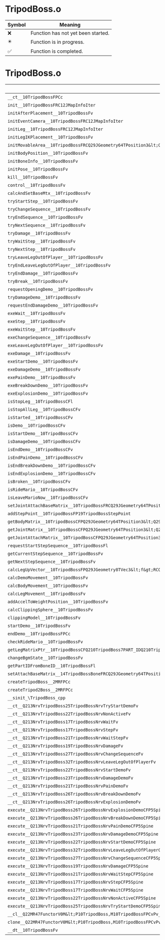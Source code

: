 # TripodBoss.o
| Symbol | Meaning 
| ------------- | ------------- 
| :x: | Function has not yet been started. 
| :eight_pointed_black_star: | Function is in progress. 
| :white_check_mark: | Function is completed. 


# TripodBoss.o
| Symbol | Decompiled? |
| ------------- | ------------- |
| `__ct__10TripodBossFPCc` | :x: |
| `init__10TripodBossFRC12JMapInfoIter` | :x: |
| `initAfterPlacement__10TripodBossFv` | :x: |
| `initEventCamera__10TripodBossFRC12JMapInfoIter` | :x: |
| `initLeg__10TripodBossFRC12JMapInfoIter` | :x: |
| `initLegIKPlacement__10TripodBossFv` | :x: |
| `initMovableArea__10TripodBossFRCQ29JGeometry64TPosition3&lt;Q29JGeometry38TMatrix34&lt;Q29JGeometry13SMatrix34C&lt;f&gt;&gt;&gt;` | :x: |
| `initBodyPosition__10TripodBossFv` | :x: |
| `initBoneInfo__10TripodBossFv` | :x: |
| `initPose__10TripodBossFv` | :x: |
| `kill__10TripodBossFv` | :x: |
| `control__10TripodBossFv` | :x: |
| `calcAndSetBaseMtx__10TripodBossFv` | :x: |
| `tryStartStep__10TripodBossFv` | :x: |
| `tryChangeSequence__10TripodBossFv` | :x: |
| `tryEndSequence__10TripodBossFv` | :x: |
| `tryNextSequence__10TripodBossFv` | :x: |
| `tryDamage__10TripodBossFv` | :x: |
| `tryWaitStep__10TripodBossFv` | :x: |
| `tryNextStep__10TripodBossFv` | :x: |
| `tryLeaveLegOutOfPlayer__10TripodBossFv` | :x: |
| `tryEndLeaveLegOutOfPlayer__10TripodBossFv` | :x: |
| `tryEndDamage__10TripodBossFv` | :x: |
| `tryBreak__10TripodBossFv` | :x: |
| `requestOpeningDemo__10TripodBossFv` | :x: |
| `tryDamageDemo__10TripodBossFv` | :x: |
| `requestEndDamageDemo__10TripodBossFv` | :x: |
| `exeWait__10TripodBossFv` | :x: |
| `exeStep__10TripodBossFv` | :x: |
| `exeWaitStep__10TripodBossFv` | :x: |
| `exeChangeSequence__10TripodBossFv` | :x: |
| `exeLeaveLegOutOfPlayer__10TripodBossFv` | :x: |
| `exeDamage__10TripodBossFv` | :x: |
| `exeStartDemo__10TripodBossFv` | :x: |
| `exeDamageDemo__10TripodBossFv` | :x: |
| `exePainDemo__10TripodBossFv` | :x: |
| `exeBreakDownDemo__10TripodBossFv` | :x: |
| `exeExplosionDemo__10TripodBossFv` | :x: |
| `isStopLeg__10TripodBossCFl` | :x: |
| `isStopAllLeg__10TripodBossCFv` | :x: |
| `isStarted__10TripodBossCFv` | :x: |
| `isDemo__10TripodBossCFv` | :x: |
| `isStartDemo__10TripodBossCFv` | :x: |
| `isDamageDemo__10TripodBossCFv` | :x: |
| `isEndDemo__10TripodBossCFv` | :x: |
| `isEndPainDemo__10TripodBossCFv` | :x: |
| `isEndBreakDownDemo__10TripodBossCFv` | :x: |
| `isEndExplosionDemo__10TripodBossCFv` | :x: |
| `isBroken__10TripodBossCFv` | :x: |
| `isRideMario__10TripodBossCFv` | :x: |
| `isLeaveMarioNow__10TripodBossCFv` | :x: |
| `setJointAttachBaseMatrix__10TripodBossFRCQ29JGeometry64TPosition3&lt;Q29JGeometry38TMatrix34&lt;Q29JGeometry13SMatrix34C&lt;f&gt;&gt;&gt;l` | :x: |
| `addStepPoint__10TripodBossFP19TripodBossStepPoint` | :x: |
| `getBodyMatrix__10TripodBossCFPQ29JGeometry64TPosition3&lt;Q29JGeometry38TMatrix34&lt;Q29JGeometry13SMatrix34C&lt;f&gt;&gt;&gt;` | :x: |
| `getJointMatrix__10TripodBossCFPQ29JGeometry64TPosition3&lt;Q29JGeometry38TMatrix34&lt;Q29JGeometry13SMatrix34C&lt;f&gt;&gt;&gt;l` | :x: |
| `getJointAttachMatrix__10TripodBossCFPQ29JGeometry64TPosition3&lt;Q29JGeometry38TMatrix34&lt;Q29JGeometry13SMatrix34C&lt;f&gt;&gt;&gt;l` | :x: |
| `requestStartStepSequence__10TripodBossFl` | :x: |
| `getCurrentStepSequence__10TripodBossFv` | :x: |
| `getNextStepSequence__10TripodBossFv` | :x: |
| `calcLegUpVector__10TripodBossFPQ29JGeometry8TVec3&lt;f&gt;RCQ29JGeometry8TVec3&lt;f&gt;` | :x: |
| `calcDemoMovement__10TripodBossFv` | :x: |
| `calcBodyMovement__10TripodBossFv` | :x: |
| `calcLegMovement__10TripodBossFv` | :x: |
| `addAccelToWeightPosition__10TripodBossFv` | :x: |
| `calcClippingSphere__10TripodBossFv` | :x: |
| `clippingModel__10TripodBossFv` | :x: |
| `startDemo__10TripodBossFv` | :x: |
| `endDemo__10TripodBossFPCc` | :x: |
| `checkRideMario__10TripodBossFv` | :x: |
| `getLegMatrixPtr__10TripodBossCFQ210TripodBoss7PART_IDQ210TripodBoss11SUB_PART_ID` | :x: |
| `changeBgmState__10TripodBossFv` | :x: |
| `getPartIDFromBoneID__10TripodBossFl` | :x: |
| `setAttachBaseMatrix__14TripodBossBoneFRCQ29JGeometry64TPosition3&lt;Q29JGeometry38TMatrix34&lt;Q29JGeometry13SMatrix34C&lt;f&gt;&gt;&gt;` | :x: |
| `createTripodBoss__2MRFPCc` | :x: |
| `createTripod2Boss__2MRFPCc` | :x: |
| `__sinit_\TripodBoss_cpp` | :x: |
| `__ct__Q213NrvTripodBoss25TripodBossNrvTryStartDemoFv` | :x: |
| `__ct__Q213NrvTripodBoss22TripodBossNrvNonActiveFv` | :x: |
| `__ct__Q213NrvTripodBoss17TripodBossNrvWaitFv` | :x: |
| `__ct__Q213NrvTripodBoss17TripodBossNrvStepFv` | :x: |
| `__ct__Q213NrvTripodBoss21TripodBossNrvWaitStepFv` | :x: |
| `__ct__Q213NrvTripodBoss19TripodBossNrvDamageFv` | :x: |
| `__ct__Q213NrvTripodBoss27TripodBossNrvChangeSequenceFv` | :x: |
| `__ct__Q213NrvTripodBoss32TripodBossNrvLeaveLegOutOfPlayerFv` | :x: |
| `__ct__Q213NrvTripodBoss22TripodBossNrvStartDemoFv` | :x: |
| `__ct__Q213NrvTripodBoss23TripodBossNrvDamageDemoFv` | :x: |
| `__ct__Q213NrvTripodBoss21TripodBossNrvPainDemoFv` | :x: |
| `__ct__Q213NrvTripodBoss26TripodBossNrvBreakDownDemoFv` | :x: |
| `__ct__Q213NrvTripodBoss26TripodBossNrvExplosionDemoFv` | :x: |
| `execute__Q213NrvTripodBoss26TripodBossNrvExplosionDemoCFP5Spine` | :x: |
| `execute__Q213NrvTripodBoss26TripodBossNrvBreakDownDemoCFP5Spine` | :x: |
| `execute__Q213NrvTripodBoss21TripodBossNrvPainDemoCFP5Spine` | :x: |
| `execute__Q213NrvTripodBoss23TripodBossNrvDamageDemoCFP5Spine` | :x: |
| `execute__Q213NrvTripodBoss22TripodBossNrvStartDemoCFP5Spine` | :x: |
| `execute__Q213NrvTripodBoss32TripodBossNrvLeaveLegOutOfPlayerCFP5Spine` | :x: |
| `execute__Q213NrvTripodBoss27TripodBossNrvChangeSequenceCFP5Spine` | :x: |
| `execute__Q213NrvTripodBoss19TripodBossNrvDamageCFP5Spine` | :x: |
| `execute__Q213NrvTripodBoss21TripodBossNrvWaitStepCFP5Spine` | :x: |
| `execute__Q213NrvTripodBoss17TripodBossNrvStepCFP5Spine` | :x: |
| `execute__Q213NrvTripodBoss17TripodBossNrvWaitCFP5Spine` | :x: |
| `execute__Q213NrvTripodBoss22TripodBossNrvNonActiveCFP5Spine` | :x: |
| `execute__Q213NrvTripodBoss25TripodBossNrvTryStartDemoCFP5Spine` | :x: |
| `__cl__Q22MR47FunctorV0M&lt;P10TripodBoss,M10TripodBossFPCvPv_v&gt;CFv` | :x: |
| `clone__Q22MR47FunctorV0M&lt;P10TripodBoss,M10TripodBossFPCvPv_v&gt;CFP7JKRHeap` | :x: |
| `__dt__10TripodBossFv` | :x: |
